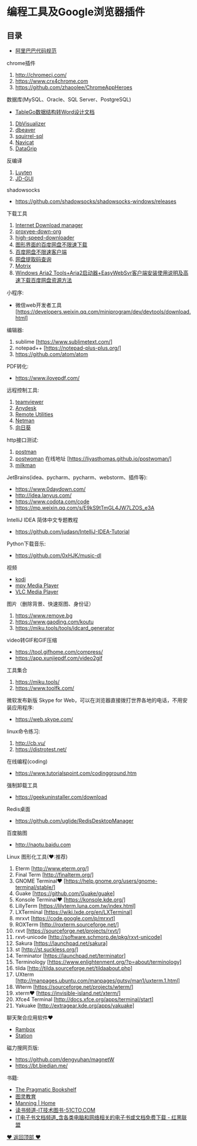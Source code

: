 编程工具及Google浏览器插件
==================================================
## 目录

+ [阿里巴巴代码规范](https://github.com/alibaba/p3c/ "阿里巴巴代码规范")

chrome插件
1. http://chromecj.com/
2. https://www.crx4chrome.com  
3. https://github.com/zhaoolee/ChromeAppHeroes

数据库(MySQL、Oracle、SQL Server、PostgreSQL)
* [TableGo数据结构转Word设计文档](http://www.tablego.cn/ "TableGo数据结构转Word设计文档")
1. [DbVisualizer](https://www.dbvis.com/ "DbVisualizer")
2. [dbeaver](https://dbeaver.io/ "dbeaver")
3. [squirrel-sql](http://squirrel-sql.sourceforge.net/ "squirrel-sql")
4. [Navicat](https://www.navicat.com.cn/ "Navicat")
5. [DataGrip](http://www.jetbrains.com/datagrip/ "DataGrip") 

反编译
1. [Luyten](https://github.com/deathmarine/Luyten/releases "Luyten")
2. [JD-GUI](https://github.com/java-decompiler "JD-GUI")

shadowsocks
* https://github.com/shadowsocks/shadowsocks-windows/releases

下载工具
1. [Internet Download manager](http://www.internetdownloadmanager.com/ "Internet Download manager")
2. [proxyee-down-org](https://github.com/proxyee-down-org "proxyee-down-org")
3. [high-speed-downloader](https://github.com/high-speed-downloader/high-speed-downloader "high-speed-downloader")
4. [图形界面的百度网盘不限速下载](https://github.com/b3log/baidu-netdisk-downloaderx "图形界面的百度网盘不限速下载")
5. [百度网盘不限速客户端](https://github.com/peterq/pan-light "百度网盘不限速客户端")
6. [网盘提取码查询](https://pnote.net/pan/ "网盘提取码查询")
7. [Motrix](https://motrix.app/ "Motrix")
8. [Windows Aria2 Tools+Aria2启动器+EasyWebSvr客户端安装使用说明及高速下载百度网盘资源方法](https://www.52pojie.cn/thread-1028273-1-1.html "Windows Aria2 Tools+Aria2启动器+EasyWebSvr客户端安装使用说明及高速下载百度网盘资源方法")

小程序:
* 微信web开发者工具 [https://developers.weixin.qq.com/miniprogram/dev/devtools/download.html]

编辑器:
1. sublime [https://www.sublimetext.com/]
2. notepad++ [https://notepad-plus-plus.org/]
3. https://github.com/atom/atom

PDF转化:
* https://www.ilovepdf.com/

远程控制工具:
1. [teamviewer](https://www.teamviewer.cn/cn/ "teamviewer")
2. [Anydesk](https://anydesk.com/zhs "Anydesk")
3. [Remote Utilities](https://www.remoteutilities.com/ "Remote Utilities")
4. [Netman](http://netman123.cn/ "Netman")
5. [向日葵](https://sunlogin.oray.com/personal/download "向日葵")

http接口测试:
1. [postman](https://www.getpostman.com/ "postman")
2. [postwoman](https://github.com/liyasthomas/postwoman] "postwoman")
在线地址 [https://liyasthomas.github.io/postwoman/]
3. [milkman](https://github.com/warmuuh/milkman "milkman")

JetBrains(idea、pycharm、pycharm、webstorm、插件等):
+ https://www.0daydown.com/
+ http://idea.lanyus.com/
+ https://www.codota.com/code
+ https://mp.weixin.qq.com/s/E9kS9tTmGL4JW7LZOS_e3A

IntelliJ IDEA 简体中文专题教程
* https://github.com/judasn/IntelliJ-IDEA-Tutorial

Python下载音乐:
* https://github.com/0xHJK/music-dl

视频
* [kodi](https://kodi.tv/ "kodi")
* [mpv Media Player](https://mpv.io/ "mpv Media Player")
* [VLC Media Player](https://www.videolan.org/ "VLC Media Player")

图片（删除背景、快速抠图、身份证）
1. https://www.remove.bg
2. https://www.gaoding.com/koutu
3. https://miku.tools/tools/idcard_generator

video转GIF和GIF压缩
+ https://tool.gifhome.com/compress/
+ https://app.xunjiepdf.com/video2gif

工具集合
1. https://miku.tools/
2. https://www.toolfk.com/

微软发布新版 Skype for Web，可以在浏览器直接拨打世界各地的电话，不用安装应用程序:
* https://web.skype.com/

linux命令练习:
1. http://cb.vu/
2. https://distrotest.net/

在线编程(coding)
+ https://www.tutorialspoint.com/codingground.htm

强制卸载工具
* https://geekuninstaller.com/download

Redis桌面
* https://github.com/uglide/RedisDesktopManager

百度脑图
* http://naotu.baidu.com

Linux 图形化工具(❤:推荐)
1. Eterm [http://www.eterm.org/]
2. Final Term [http://finalterm.org/]
3. GNOME Terminal❤ [https://help.gnome.org/users/gnome-terminal/stable/]
4. Guake [https://github.com/Guake/guake]
5. Konsole Terminal❤ [https://konsole.kde.org/] 
6. LillyTerm [https://lilyterm.luna.com.tw/index.html]
7. LXTerminal [https://wiki.lxde.org/en/LXTerminal]
8. mrxvt [https://code.google.com/p/mrxvt]
9. ROXTerm [http://roxterm.sourceforge.net/]
10. rxvt [https://sourceforge.net/projects/rxvt/]
11. rxvt-unicode [http://software.schmorp.de/pkg/rxvt-unicode]
12. Sakura [https://launchpad.net/sakura]
13. st [http://st.suckless.org/]
14. Terminator [https://launchpad.net/terminator]
15. Terminology [https://www.enlightenment.org/?p=about/terminology]
16. tilda [http://tilda.sourceforge.net/tildaabout.php]
17. UXterm [http://manpages.ubuntu.com/manpages/gutsy/man1/uxterm.1.html]
18. Wterm [https://sourceforge.net/projects/wterm/]
19. xterm❤ [https://invisible-island.net/xterm/]
20. Xfce4 Terminal [http://docs.xfce.org/apps/terminal/start]
21. Yakuake [http://extragear.kde.org/apps/yakuake] 

聊天聚合应用软件❤
+ [Rambox](https://github.com/ramboxapp "Rambox")
+ [Station](https://getstation.com/ "Station")

磁力搜网页版:
+ https://github.com/dengyuhan/magnetW
+ https://bt.biedian.me/

书籍:
+ [The Pragmatic Bookshelf](https://pragprog.com/ "The Pragmatic Bookshelf")
+ [图灵教育](http://www.ituring.com.cn/ "图灵教育")
+ [Manning | Home](https://www.manning.com/ "Manning | Home")
+ [读书频道-IT技术图书-51CTO.COM](http://book.51cto.com/ "读书频道-IT技术图书-51CTO.COM")
+ [IT电子书文档频道_含各类电脑和网络相关的电子书或文档免费下载 - 红黑联盟](https://www.2cto.com/ebook/ "IT电子书文档频道_含各类电脑和网络相关的电子书或文档免费下载 - 红黑联盟") 

[❤ 返回顶部 ❤](#目录)
